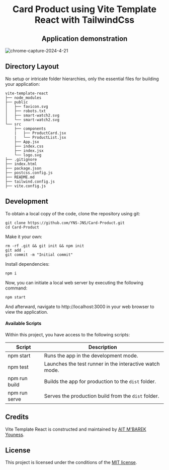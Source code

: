 <h1 align="center">
  Card Product using Vite Template React with TailwindCss
</h1>

<h2 align="center">
  Application demonstration
</h2>

![chrome-capture-2024-4-21](https://github.com/YNS-JNS/Card-Product/assets/118312953/a1038d46-418d-4144-b90f-d52a10b1b53e)

## Directory Layout

No setup or intricate folder hierarchies, only the essential files for building your application:

```
vite-template-react
├── node_modules
├── public
│   ├── favicon.svg
│   ├── robots.txt
│   ├── smart-watch2.svg
│   └── smart-watch2.svg
└── src
    ├── components
    |   ├── ProductCard.jsx
    |   └── ProductList.jsx
    ├── App.jsx
    ├── index.css
    ├── index.jsx
    └── logo.svg
├── .gitignore
├── index.html
├── package.json
├── postcss.config.js
├── README.md
├── tailwind.config.js
├── vite.config.js
```

## Development

To obtain a local copy of the code, clone the repository using git:

```
git clone https://github.com/YNS-JNS/Card-Product.git
cd Card-Product
```

Make it your own:

```
rm -rf .git && git init && npm init
git add .
git commit -m "Initial commit"
```

Install dependencies:

```
npm i
```

Now, you can initiate a local web server by executing the following command:

```
npm start
```

And afterward, navigate to http://localhost:3000 in your web browser to view the application.

#### Available Scripts

Within this project, you have access to the following scripts:

| Script        | Description                                             |
| ------------- | ------------------------------------------------------- |
| npm start     | Runs the app in the development mode.                   |
| npm test      | Launches the test runner in the interactive watch mode. |
| npm run build | Builds the app for production to the `dist` folder.     |
| npm run serve | Serves the production build from the `dist` folder.     |

## Credits

Vite Template React is constructed and maintained by [AIT M'BAREK Youness](https://github.com/YNS-JNS).

## License

This project is licensed under the conditions of the [MIT license](https://github.com/YNS-JNS/vite-template-react-tailwind/blob/main/LICENSE).
